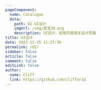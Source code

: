 ```yaml
---
pageComponent:
  name: Catalogue
  data:
    path: 01.UI设计
    imgUrl: /img/爱宠28.png
    description: UI设计，前端页面相关设计思路
title: UI设计
date: 2023-12-25 11:27:36
permalink: /UI/
sidebar: false
article: false
comment: false
editLink: false
author:
  name: Cliff
  link: https://github.com/clifforid
---
```


